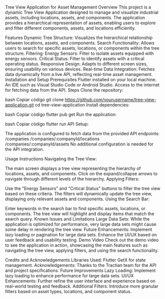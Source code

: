 Tree View Application for Asset Management
Overview
This project is a dynamic Tree View Application designed to manage and visualize industrial assets, including locations, assets, and components. The application provides a hierarchical representation of assets, enabling users to explore and filter different components, assets, and locations efficiently.

Features
Dynamic Tree Structure: Visualizes the hierarchical relationship between locations, assets, and components.
Search Functionality: Allows users to search for specific assets, locations, or components within the tree structure.
Filtering:
Energy Sensors: Filter to isolate assets equipped with energy sensors.
Critical Status: Filter to identify assets with a critical operating status.
Responsive Design: Adapts to different screen sizes, ensuring usability on various devices.
Real-time Data Integration: Fetches data dynamically from a live API, reflecting real-time asset management.
Installation and Setup
Prerequisites
Flutter installed on your local machine.
An IDE such as Visual Studio Code or Android Studio.
Access to the internet for fetching data from the API.
Steps
Clone the repository:

bash
Copiar código
git clone https://github.com/yourusername/tree-view-application.git
cd tree-view-application
Install dependencies:

bash
Copiar código
flutter pub get
Run the application:

bash
Copiar código
flutter run
API Setup:

The application is configured to fetch data from the provided API endpoints:
/companies
/companies/:companyId/locations
/companies/:companyId/assets
No additional configuration is needed for the API integration.

Usage Instructions
Navigating the Tree View:

The main screen displays a tree view representing the hierarchy of locations, assets, and components.
Click on the expand/collapse arrows to navigate through different levels of the hierarchy.
Applying Filters:

Use the "Energy Sensors" and "Critical Status" buttons to filter the tree view based on these criteria.
The filters will dynamically update the tree view, displaying only relevant assets and components.
Using the Search Bar:

Enter keywords in the search bar to find specific assets, locations, or components.
The tree view will highlight and display items that match the search query.
Known Issues and Limitations
Large Data Sets: While the application is optimized for performance, very large data sets might cause some delay in rendering the tree view.
Future Enhancements:
Implement lazy loading or pagination for large data sets.
Enhance the UI/UX based on user feedback and usability testing.
Demo Video
Check out the demo video to see the application in action, showcasing the main features such as navigating the tree view, applying filters, and using the search functionality.

Credits and Acknowledgements
Libraries Used:
Flutter
GetX for state management.
Acknowledgements:
Thanks to the Tractian team for the API and project specifications.
Future Improvements
Lazy Loading: Implement lazy loading to enhance performance for large data sets.
UI/UX Enhancements: Further refine the user interface and experience based on real-world testing and feedback.
Additional Filters: Introduce more granular filters based on asset types, locations, and component status.